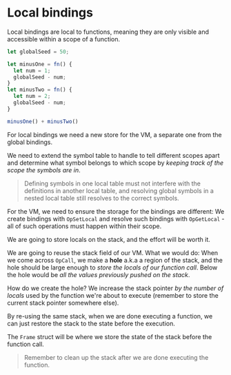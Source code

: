 # Local bindings

Local bindings are local to functions, meaning they are only visible and accessible within a scope of a function.

```js
let globalSeed = 50;

let minusOne = fn() {
  let num = 1;
  globalSeed - num;
}
let minusTwo = fn() {
  let num = 2;
  globalSeed - num;
}

minusOne() + minusTwo()
```

For local bindings we need a new store for the VM, a separate one from the global bindings.

We need to extend the symbol table to handle to tell different scopes apart and determine what symbol belongs to which scope by _keeping track of the scope the symbols are in_.

> Defining symbols in one local table must not interfere with the definitions in another local table, and resolving global symbols in a nested local table still resolves to the correct symbols.

For the VM, we need to ensure the storage for the bindings are different: We create bindings with `OpSetLocal` and resolve such bindings with `OpGetLocal` - all of such operations must happen within their scope.

We are going to store locals on the stack, and the effort will be worth it.

We are going to reuse the stack field of our VM. What we would do: When we come across `OpCall`, we make a **hole** a.k.a a region of the stack, and the hole should be large enough to _store the locals of our function call_. Below the hole would be _all the values previously pushed on the stack_.

How do we create the hole? We increase the stack pointer _by the number of locals_ used by the function we're about to execute (remember to store the current stack pointer somewhere else).

By re-using the same stack, when we are done executing a function, we can just restore the stack to the state before the execution.

The `Frame` struct will be where we store the state of the stack before the function call.

> Remember to clean up the stack after we are done executing the function.
